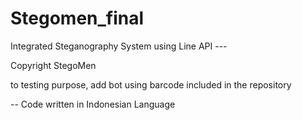 # Stegomen_final
Integrated Steganography System using Line API --- 

Copyright StegoMen 

to testing purpose, add bot using barcode included in the repository

-- Code written in Indonesian Language


